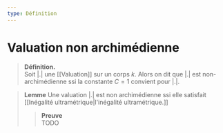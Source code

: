 ```yaml
---
type: Définition
---
```


# Valuation non archimédienne

> **Définition.**  
> Soit $|.|$ une [[Valuation]] sur un corps $k$. Alors on dit que $|.|$ est non-archimédienne ssi la constante $C = 1$ convient pour $|.|$.

> **Lemme**
> Une valuation $|.|$ est non archimédienne ssi elle satisfait [[Inégalité ultramétrique|l'inégalité ultramétrique.]]
> > **Preuve**  
> > TODO


